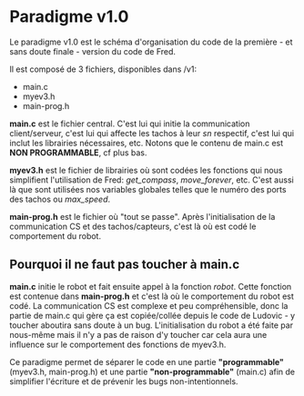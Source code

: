 # Paradigme v1.0

Le paradigme v1.0 est le schéma d'organisation du code de la première - et sans doute finale - version du code de Fred.

Il est composé de 3 fichiers, disponibles dans /v1:

+ main.c
+ myev3.h
+ main-prog.h

**main.c** est le fichier central. C'est lui qui initie la communication client/serveur, c'est lui qui affecte les tachos à leur *sn* respectif, c'est lui qui inclut les librairies nécessaires, etc. Notons que le contenu de main.c est **NON PROGRAMMABLE**, cf plus bas.

**myev3.h** est le fichier de librairies où sont codées les fonctions qui nous simplifient l'utilisation de Fred: *get_compass*, *move_forever*, etc. C'est aussi là que sont utilisées nos variables globales telles que le numéro des ports des tachos ou *max_speed*.

**main-prog.h** est le fichier où "tout se passe". Après l'initialisation de la communication CS et des tachos/capteurs, c'est là où est codé le comportement du robot.

## Pourquoi il ne faut pas toucher à main.c

**main.c** initie le robot et fait ensuite appel à la fonction *robot*. Cette fonction est contenue dans **main-prog.h** et c'est là où le comportement du robot est codé. La communication CS est complexe et peu compréhensible, donc la partie de main.c qui gère ça est copiée/collée depuis le code de Ludovic - y toucher aboutira sans doute à un bug. L'initialisation du robot a été faite par nous-même mais il n'y a pas de raison d'y toucher car cela aura une influence sur le comportement des fonctions de myev3.h.

Ce paradigme permet de séparer le code en une partie **"programmable"** (myev3.h, main-prog.h) et une partie **"non-programmable"**  (main.c) afin de simplifier l'écriture et de prévenir les bugs non-intentionnels.
